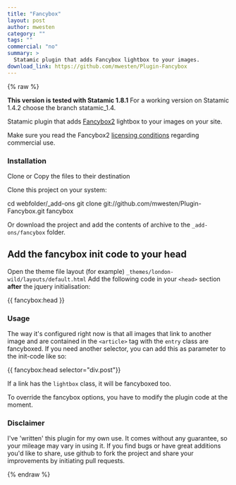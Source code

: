 ```yaml
---
title: "Fancybox"
layout: post
author: mwesten
category: ""
tags: ""
commercial: "no"
summary: >
  Statamic plugin that adds Fancybox lightbox to your images.
download_link: https://github.com/mwesten/Plugin-Fancybox
---
```

{% raw %}

**This version is tested with Statamic 1.8.1**
For a working version on Statamic 1.4.2 choose the branch statamic_1.4.

Statamic plugin that adds [Fancybox2](http://fancyapps.com/fancybox) lightbox to your images on your site.

Make sure you read the Fancybox2 [licensing conditions](http://fancyapps.com/fancybox/#license) regarding commercial use.


### Installation

Clone or Copy the files to their destination

Clone this project on your system:

cd webfolder/_add-ons
git clone git://github.com/mwesten/Plugin-Fancybox.git fancybox

Or download the project and add the contents of archive to the `_add-ons/fancybox` folder.

## Add the fancybox init code to your head
Open the theme file layout (for example) `_themes/london-wild/layouts/default.html`
Add the following code in your `<head>` section **after** the jquery initialisation:

{{ fancybox:head }}


### Usage

The way it's configured right now is that all images that link to another image and are contained in the `<article>` tag with the `entry` class are fancyboxed.
If you need another selector, you can add this as parameter to the init-code like so:

{{ fancybox:head selector="div.post"}}

If a link has the `lightbox` class, it will be fancyboxed too.

To override the fancybox options, you have to modify the plugin code at the moment.

### Disclaimer
I've 'written' this plugin for my own use. It comes without any guarantee, so your mileage may vary in using it. If you find bugs or have great additions you'd like to share, use github to fork the project and share your improvements by initiating pull requests.

{% endraw %}
